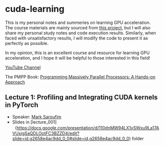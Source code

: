 # cuda-learning
This is my personal notes and summeries on learning GPU acceleration. The course materials are mainly sourced from [this project](https://github.com/gpu-mode/lectures), but I will also share my personal study notes and code execution results. Similarly, when faced with unsatisfactory results, I will modify the code to present it as perfectly as possible.

In my opinion, this is an excellent course and resource for learning GPU acceleration, and I hope it will be helpful to those interested in this field!

[YouTube Channel](https://www.youtube.com/@GPUMODE)

The PMPP Book: [Programming Massively Parallel Processors: A Hands-on Approach](https://books.google.com.hk/books?hl=en&lr=&id=wcS_DAAAQBAJ&oi=fnd&pg=PP1&dq=Programming+Massively+Parallel+Processors&ots=HmaRvAFH5E&sig=OaeE86Y6DniTHdSivqYkK9TfWZY&redir_esc=y#v=onepage&q=Programming%20Massively%20Parallel%20Processors&f=false)


## Lecture 1: Profiling and Integrating CUDA kernels in PyTorch
- Speaker: [Mark Saroufim](https://twitter.com/marksaroufim)
- Slides in [lecture_001]（https://docs.google.com/presentation/d/110dnMW94LX1ySWxu9La17AVUxjgSaQDLOotFC3BZZD4/edit?slide=id.g2658e4ac9dd_0_0#slide=id.g2658e4ac9dd_0_0) folder  
